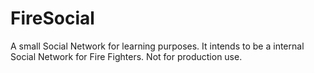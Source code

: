 # FireSocial
A small Social Network for learning purposes. It intends to be a internal Social Network for Fire Fighters. Not for production use.
